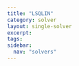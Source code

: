 ```yaml
---
title: "LSQLIN"
category: solver
layout: single-solver
excerpt:
tags:
sidebar:
  nav: "solvers"
---
```

